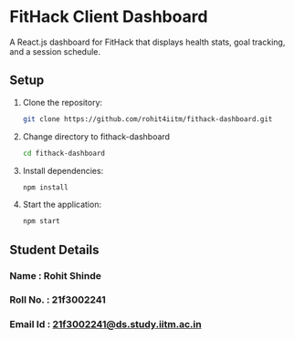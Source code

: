 # FitHack Client Dashboard

A React.js dashboard for FitHack that displays health stats, goal tracking, and a session schedule.

## Setup

1. Clone the repository:
   ```bash
   git clone https://github.com/rohit4iitm/fithack-dashboard.git
   ```

2. Change directory to fithack-dashboard
   ```bash
   cd fithack-dashboard
   ```

3. Install dependencies:
   ```bash
   npm install
   ```
4. Start the application:
   ```bash
   npm start
   ```

## Student Details

### Name : Rohit Shinde
### Roll No. : 21f3002241
### Email Id : 21f3002241@ds.study.iitm.ac.in